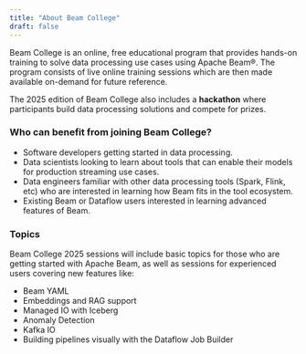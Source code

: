 ```yaml
---
title: "About Beam College"
draft: false
---
```


Beam College is an online, free educational program that provides hands-on training to solve data processing use cases using Apache Beam&reg;. The program consists of live online training sessions which are then made available on-demand for future reference.
    
The 2025 edition of Beam College also includes a <strong>hackathon</strong> where participants build data processing solutions and compete for prizes.</p>    

### Who can benefit from joining Beam College?
 * Software developers getting started in data processing.
 * Data scientists looking to learn about tools that can enable their models for production streaming use cases.
 * Data engineers familiar with other data processing tools (Spark, Flink, etc) who are interested in learning how Beam fits in the tool ecosystem.
 * Existing Beam or Dataflow users interested in learning advanced features of Beam.

### Topics 
Beam College 2025 sessions will include basic topics for those who are getting started with Apache Beam, as well as sessions for experienced users covering new features like:
 * Beam YAML
 * Embeddings and RAG support
 * Managed IO with Iceberg
 * Anomaly Detection
 * Kafka IO 
 * Building pipelines visually with the Dataflow Job Builder
